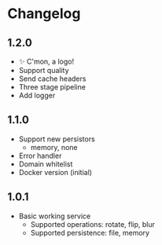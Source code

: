 # Changelog

## 1.2.0

- ✨ C'mon, a logo!
- Support quality
- Send cache headers
- Three stage pipeline
- Add logger
## 1.1.0

- Support new persistors
  - memory, none
- Error handler
- Domain whitelist
- Docker version (initial)
## 1.0.1

- Basic working service
  - Supported operations: rotate, flip, blur
  - Supported persistence: file, memory
  


